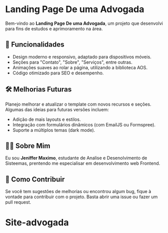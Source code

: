
# Landing Page De uma Advogada

Bem-vindo ao **Landing Page De uma Advogada**, um projeto que desenvolvi para fins de estudos e  aprimoramento na área. 

## 🚀 Funcionalidades

- Design moderno e responsivo, adaptado para dispositivos móveis.
- Seções para "Contato", "Sobre", "Serviços", entre outras.
- Animações suaves ao rolar a página, utilizando a biblioteca AOS.
- Código otimizado para SEO e desempenho.

## 🛠 Melhorias Futuras

Planejo melhorar e atualizar o template com novos recursos e seções. Algumas das ideias para futuras versões incluem:
- Adição de mais layouts e estilos.
- Integração com formulários dinâmicos (com EmailJS ou Formspree).
- Suporte a múltiplos temas (dark mode).

## 👨‍🏫 Sobre Mim

Eu sou **Jeniffer Maximo**, estudante de Analise e Desenolvimento de Sisteemas, prentendo me especialisar em desenvolvimento web Frontend.


## 🎁 Como Contribuir

Se você tem sugestões de melhorias ou encontrou algum bug, fique à vontade para contribuir com o projeto. Basta abrir uma issue ou fazer um pull request.


# Site-advogada
